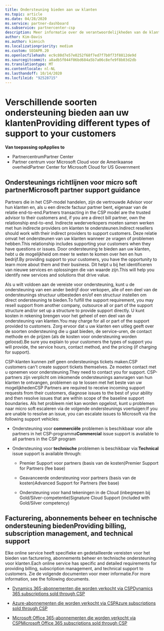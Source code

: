 ```yaml
---
title: Ondersteuning bieden aan uw klanten
ms.topic: article
ms.date: 04/28/2020
ms.service: partner-dashboard
ms.subservice: partnercenter-csp
description: Meer informatie over de verantwoordelijkheden van de klant ondersteuning voor partners in het CSP-programma, inclusief details over facturering, abonnements beheer en technische problemen.
author: Kim-Davis
ms.author: kimnich
ms.localizationpriority: medium
ms.custom: SEOAPR.20
ms.openlocfilehash: ec9c80d7e57e0252f68f7ed7f7b0f73f8812de9d
ms.sourcegitcommit: a8adb5f044f06bd684a5b7a06c8efe9f8b03d2db
ms.translationtype: MT
ms.contentlocale: nl-NL
ms.lasthandoff: 10/14/2020
ms.locfileid: "92528715"
---
```

# <a name="providing-different-types-of-support-to-your-customers"></a><span data-ttu-id="9b71b-103">Verschillende soorten ondersteuning bieden aan uw klanten</span><span class="sxs-lookup"><span data-stu-id="9b71b-103">Providing different types of support to your customers</span></span>

<span data-ttu-id="9b71b-104">**Van toepassing op**</span><span class="sxs-lookup"><span data-stu-id="9b71b-104">**Applies to**</span></span>

-  <span data-ttu-id="9b71b-105">Partnercentrum</span><span class="sxs-lookup"><span data-stu-id="9b71b-105">Partner Center</span></span>
-  <span data-ttu-id="9b71b-106">Partner centrum voor Microsoft Cloud voor de Amerikaanse overheid</span><span class="sxs-lookup"><span data-stu-id="9b71b-106">Partner Center for Microsoft Cloud for US Government</span></span>


## <a name="microsoft-partner-support-guidance"></a><span data-ttu-id="9b71b-107">Ondersteunings richtlijnen voor micro soft partner</span><span class="sxs-lookup"><span data-stu-id="9b71b-107">Microsoft partner support guidance</span></span>

<span data-ttu-id="9b71b-108">Partners die in het CSP-model handelen, zijn de vertrouwde Advisor voor hun klanten en, als u een directe factuur partner bent, eigenaar van de relatie end-to-end.</span><span class="sxs-lookup"><span data-stu-id="9b71b-108">Partners transacting in the CSP model are the trusted advisor to their customers and, if you are a direct bill partner, own the relationship end-to-end.</span></span> <span data-ttu-id="9b71b-109">Indirecte wederverkopers moeten samen werken met hun indirecte providers om klanten te ondersteunen.</span><span class="sxs-lookup"><span data-stu-id="9b71b-109">Indirect resellers should work with their indirect providers to support customers.</span></span> <span data-ttu-id="9b71b-110">Deze relatie omvat het ondersteunen van uw klanten wanneer ze vragen of problemen hebben.</span><span class="sxs-lookup"><span data-stu-id="9b71b-110">This relationship includes supporting your customers when they have questions or issues.</span></span> <span data-ttu-id="9b71b-111">Door ondersteuning te bieden aan uw klanten, hebt u de mogelijkheid om meer te weten te komen over hen en hun bedrijf.</span><span class="sxs-lookup"><span data-stu-id="9b71b-111">By providing support to your customers, you have the opportunity to learn more about them and their business.</span></span> <span data-ttu-id="9b71b-112">Dit helpt u bij het identificeren van nieuwe services en oplossingen die van waarde zijn.</span><span class="sxs-lookup"><span data-stu-id="9b71b-112">This will help you identify new services and solutions that drive value.</span></span>

<span data-ttu-id="9b71b-113">Als u wilt voldoen aan de vereiste voor ondersteuning, kunt u de ondersteuning van een ander bedrijf door verkopen, alle of een deel van de ondersteunings structuur uitbesteden en/of een structuur instellen om direct ondersteuning te bieden.</span><span class="sxs-lookup"><span data-stu-id="9b71b-113">To fulfill the support requirement,  you may resell support from another company, outsource all or part of the support structure and/or set up a structure to provide support directly.</span></span> <span data-ttu-id="9b71b-114">U kunt kosten in rekening brengen voor het geheel of een deel van de ondersteuning van klanten.</span><span class="sxs-lookup"><span data-stu-id="9b71b-114">You may charge for all or part of the support provided to customers.</span></span> <span data-ttu-id="9b71b-115">Zorg ervoor dat u uw klanten een uitleg geeft over de soorten ondersteuning die u gaat bieden, de service-uren, de contact methode en de prijzen (als de kosten voor ondersteuning worden geloosd).</span><span class="sxs-lookup"><span data-stu-id="9b71b-115">Be sure you explain to your customers the types of support you will provide, the service hours, contact method, and the pricing (if charging for support).</span></span>

<span data-ttu-id="9b71b-116">CSP-klanten kunnen zelf geen ondersteunings tickets maken.</span><span class="sxs-lookup"><span data-stu-id="9b71b-116">CSP customers can't create support tickets themselves.</span></span> <span data-ttu-id="9b71b-117">Ze moeten contact met u opnemen voor ondersteuning.</span><span class="sxs-lookup"><span data-stu-id="9b71b-117">They need to contact you for support.</span></span> <span data-ttu-id="9b71b-118">CSP-partners zijn verplicht om inkomende ondersteunings aanvragen van hun klanten te ontvangen, problemen op te lossen met het beste van uw mogelijkheden</span><span class="sxs-lookup"><span data-stu-id="9b71b-118">CSP Partners are required to receive incoming support requests from their customers, diagnose issues to the best of your ability and then resolve issues that are within scope of the baseline support boundaries.</span></span> <span data-ttu-id="9b71b-119">Als het probleem niet kan worden opgelost, kunt u problemen naar micro soft escaleren via de volgende ondersteunings voertuigen:</span><span class="sxs-lookup"><span data-stu-id="9b71b-119">If you are unable to resolve an issue, you can escalate issues to Microsoft via the following support vehicles:</span></span>

- <span data-ttu-id="9b71b-120">Ondersteuning voor **commerciële** problemen is beschikbaar voor alle partners in het CSP-programma</span><span class="sxs-lookup"><span data-stu-id="9b71b-120">**Commercial** issue support is available to all partners in the CSP program</span></span>

- <span data-ttu-id="9b71b-121">Ondersteuning voor **technische** problemen is beschikbaar via:</span><span class="sxs-lookup"><span data-stu-id="9b71b-121">**Technical** issue support is available through:</span></span>

    - <span data-ttu-id="9b71b-122">Premier Support voor partners (basis van de kosten)</span><span class="sxs-lookup"><span data-stu-id="9b71b-122">Premier Support for Partners (fee base)</span></span>

    - <span data-ttu-id="9b71b-123">Geavanceerde ondersteuning voor partners (basis van de kosten)</span><span class="sxs-lookup"><span data-stu-id="9b71b-123">Advanced Support for Partners (fee base)</span></span>

    - <span data-ttu-id="9b71b-124">Ondersteuning voor hand tekeningen in de Cloud (inbegrepen bij Gold/Silver-competentie)</span><span class="sxs-lookup"><span data-stu-id="9b71b-124">Signature Cloud Support (included with Gold/Silver competency)</span></span>

## <a name="providing-billing-subscription-management-and-technical-support"></a><span data-ttu-id="9b71b-125">Facturering, abonnements beheer en technische ondersteuning bieden</span><span class="sxs-lookup"><span data-stu-id="9b71b-125">Providing billing, subscription management, and technical support</span></span> 

<span data-ttu-id="9b71b-126">Elke online service heeft specifieke en gedetailleerde vereisten voor het bieden van facturering, abonnements beheer en technische ondersteuning voor klanten.</span><span class="sxs-lookup"><span data-stu-id="9b71b-126">Each online service has specific and detailed requirements for providing billing, subscription management, and technical support to customers.</span></span> <span data-ttu-id="9b71b-127">Zie de volgende documenten voor meer informatie.</span><span class="sxs-lookup"><span data-stu-id="9b71b-127">For more information, see the following documents.</span></span>

- [<span data-ttu-id="9b71b-128">Dynamics 365-abonnementen die worden verkocht via CSP</span><span class="sxs-lookup"><span data-stu-id="9b71b-128">Dynamics 365 subscriptions sold through CSP</span></span>](https://www.microsoftpartnercommunity.com/t5/CSP/Microsoft-Partner-Support-Guidance/m-p/5262#M30)

- [<span data-ttu-id="9b71b-129">Azure-abonnementen die worden verkocht via CSP</span><span class="sxs-lookup"><span data-stu-id="9b71b-129">Azure subscriptions sold through CSP</span></span>](https://www.microsoftpartnercommunity.com/t5/CSP/Microsoft-Partner-Support-Guidance/m-p/5263#M31)

- [<span data-ttu-id="9b71b-130">Microsoft Office 365-abonnementen die worden verkocht via CSP</span><span class="sxs-lookup"><span data-stu-id="9b71b-130">Microsoft Office 365 subscriptions sold through CSP</span></span>](https://www.microsoftpartnercommunity.com/t5/CSP/Microsoft-Partner-Support-Guidance/m-p/5264#M32)



 

 



